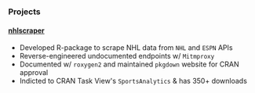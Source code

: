 ### Projects
#### [nhlscraper](https://rentosaijo.github.io/nhlscraper/)
- Developed R-package to scrape NHL data from `NHL` and `ESPN` APIs
- Reverse-engineered undocumented endpoints w/ `Mitmproxy`
- Documented w/ `roxygen2` and maintained `pkgdown` website for CRAN approval
- Indicted to CRAN Task View's `SportsAnalytics` & has 350+ downloads
